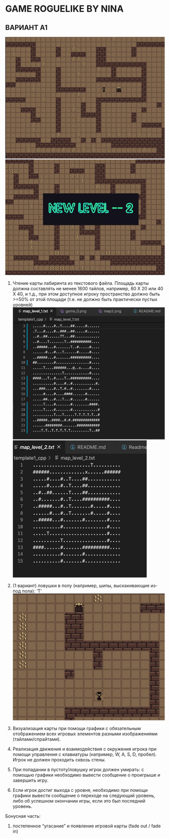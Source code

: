# GAME ROGUELIKE BY NINA

## ВАРИАНТ А1
![alt text](game_0.png "Описание будет тут")​
![alt text](new_level.png "Описание будет тут")​
1) Чтение карты лабиринта из текстового файла. Площадь карты должна составлять не менее 1600 тайлов, например, 80 Х 20 или 40 Х 40, и т.д., при этом доступное игроку пространство должно быть >=50% от этой площади (т.е. не должно быть практически пустых уровней)
![alt text](map1.png "Map - 1 level")​
![alt text](map2.png "Map - 2 level")​

2) (1 вариант) ловушки в полу (например, шипы, выскакивающие из-под пола): ‘T’
![alt text](game_1.png "Map - 2 level")
3) Визуализация карты при помощи графики с обязательным отображением всех игровых элементов разными изображениями (тайлами/спрайтами).
4) Реализация движения и взаимодействия с окружения игрока при помощи управления с клавиатуры (например, W, A, S, D, пробел). Игрок не должен проходить сквозь стены.
5) При попадании в пустоту/ловушку игрок должен умирать: с помощью графики необходимо вывести сообщение о проигрыше и завершить игру.
6) Если игрок достиг выхода с уровня, необходимо при помощи графики вывести сообщение о переходе на следующий уровень, либо об успешном окончании игры, если это был последний уровень.

Бонусная часть:
1)  постепенное “угасание” и появление игровой карты (fade out / fade in)